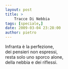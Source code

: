 ```yaml
---
layout: post
title: >
    Tracce Di Nebbia
tags: [speciale,]
date: 2009-03-04 23:28:00
author: pietro
---
```

Infranta è la perfezione,<br/>dei pensieri non espressi,<br/>resta solo uno sporco alone,<br/>della nebbia e dei riflessi.
